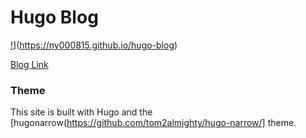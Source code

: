 # Hugo Blog

[!](https://i.postimg.cc/QM3KVQyY/hugo-blog.png)](https://ny000815.github.io/hugo-blog)

[Blog Link](https://ny000815.github.io/hugo-blog)

### Theme
This site is built with Hugo and the [hugonarrow(https://github.com/tom2almighty/hugo-narrow/] theme.
